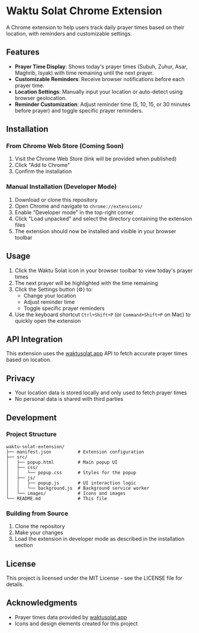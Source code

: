 # Waktu Solat Chrome Extension

A Chrome extension to help users track daily prayer times based on their location, with reminders and customizable settings.

## Features

- **Prayer Time Display**: Shows today's prayer times (Subuh, Zuhur, Asar, Maghrib, Isyak) with time remaining until the next prayer.
- **Customizable Reminders**: Receive browser notifications before each prayer time.
- **Location Settings**: Manually input your location or auto-detect using browser geolocation.
- **Reminder Customization**: Adjust reminder time (5, 10, 15, or 30 minutes before prayer) and toggle specific prayer reminders.

## Installation

### From Chrome Web Store (Coming Soon)

1. Visit the Chrome Web Store (link will be provided when published)
2. Click "Add to Chrome"
3. Confirm the installation

### Manual Installation (Developer Mode)

1. Download or clone this repository
2. Open Chrome and navigate to `chrome://extensions/`
3. Enable "Developer mode" in the top-right corner
4. Click "Load unpacked" and select the directory containing the extension files
5. The extension should now be installed and visible in your browser toolbar

## Usage

1. Click the Waktu Solat icon in your browser toolbar to view today's prayer times
2. The next prayer will be highlighted with the time remaining
3. Click the Settings button (⚙️) to:
   - Change your location
   - Adjust reminder time
   - Toggle specific prayer reminders
4. Use the keyboard shortcut `Ctrl+Shift+P` (or `Command+Shift+P` on Mac) to quickly open the extension

## API Integration

This extension uses the [waktusolat.app](https://api.waktusolat.app/docs) API to fetch accurate prayer times based on location.

## Privacy

- Your location data is stored locally and only used to fetch prayer times
- No personal data is shared with third parties

## Development

### Project Structure

```
waktu-solat-extension/
├── manifest.json          # Extension configuration
├── src/
│   ├── popup.html         # Main popup UI
│   ├── css/
│   │   └── popup.css      # Styles for the popup
│   ├── js/
│   │   ├── popup.js       # UI interaction logic
│   │   └── background.js  # Background service worker
│   └── images/            # Icons and images
└── README.md              # This file
```

### Building from Source

1. Clone the repository
2. Make your changes
3. Load the extension in developer mode as described in the installation section

## License

This project is licensed under the MIT License - see the LICENSE file for details.

## Acknowledgments

- Prayer times data provided by [waktusolat.app](https://api.waktusolat.app/docs)
- Icons and design elements created for this project 